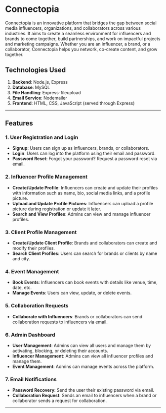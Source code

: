 # Connectopia

Connectopia is an innovative platform that bridges the gap between social media influencers, organizations, and collaborators across various industries. It aims to create a seamless environment for influencers and brands to come together, build partnerships, and work on impactful projects and marketing campaigns. Whether you are an influencer, a brand, or a collaborator, Connectopia helps you network, co-create content, and grow together.

## Technologies Used

1. **Backend**: Node.js, Express
2. **Database**: MySQL
3. **File Handling**: Express-fileupload
4. **Email Service**: Nodemailer
5. **Frontend**: HTML, CSS, JavaScript (served through Express)

---

## Features

### 1. **User Registration and Login**
   - **Signup**: Users can sign up as influencers, brands, or collaborators.
   - **Login**: Users can log into the platform using their email and password.
   - **Password Reset**: Forgot your password? Request a password reset via email.

### 2. **Influencer Profile Management**
   - **Create/Update Profile**: Influencers can create and update their profiles with information such as name, bio, social media links, and a profile picture.
   - **Upload and Update Profile Pictures**: Influencers can upload a profile picture during registration or update it later.
   - **Search and View Profiles**: Admins can view and manage influencer profiles.

### 3. **Client Profile Management**
   - **Create/Update Client Profile**: Brands and collaborators can create and modify their profiles.
   - **Search Client Profiles**: Users can search for brands or clients by name and city.

### 4. **Event Management**
   - **Book Events**: Influencers can book events with details like venue, time, date, etc.
   - **Manage Events**: Users can view, update, or delete events.

### 5. **Collaboration Requests**
   - **Collaborate with Influencers**: Brands or collaborators can send collaboration requests to influencers via email.

### 6. **Admin Dashboard**
   - **User Management**: Admins can view all users and manage them by activating, blocking, or deleting their accounts.
   - **Influencer Management**: Admins can view all influencer profiles and manage them.
   - **Event Management**: Admins can manage events across the platform.

### 7. **Email Notifications**
   - **Password Recovery**: Send the user their existing password via email.
   - **Collaboration Request**: Sends an email to influencers when a brand or collaborator sends a request for collaboration.

---

